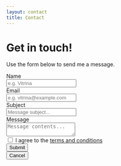 ```yaml
---
layout: contact
title: Contact
---
```


<h1 class="is-size-2">Get in touch!</h1>
<p>Use the form below to send me a message.</p>
<form name="contact">
  <div class="field">
    <label class="label">Name</label>
    <div class="control">
      <input class="input" type="text" name="name" placeholder="e.g. Vitrina" required>
    </div>
  </div>
  <div class="field">
    <label class="label">Email</label>
    <div class="control has-icons-left">
      <input class="input" type="email" name="email" placeholder="e.g. vitrina@example.com" required>
      <span class="icon is-small is-left">
        <i class="fa fa-envelope"></i>
      </span>
    </div>
  </div>
  <div class="field">
    <label class="label">Subject</label>
    <div class="control">
      <input class="input" type="text" name="subject" placeholder="Message subject..." required>
    </div>
  </div>
  <div class="field">
    <label class="label">Message</label>
    <div class="control">
      <textarea class="textarea" name="message" placeholder="Message contents..." required></textarea>
    </div>
  </div>
  <div class="field">
    <div class="control">
      <label class="checkbox">
        <input type="checkbox" name="terms" required>
          I agree to the <a href="#">terms and conditions</a>
      </label>
    </div>
  </div>
  <div class="field is-grouped">
    <div class="control">
      <input type="submit" class="button is-primary" value="Submit">
    </div>
    <div class="control">
      <input type="reset" class="button is-link is-light" value="Cancel">
    </div>
  </div>
</form>
